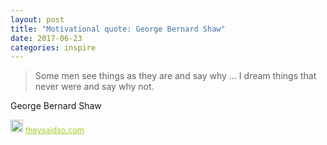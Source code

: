 ```yaml
---
layout: post
title: "Motivational quote: George Bernard Shaw"
date: 2017-06-23
categories: inspire
---
```

> Some men see things as they are and say why ... I dream things that never were and say why not.

George Bernard Shaw

<span style="z-index:50;font-size:0.9em;"><img src="https://theysaidso.com/branding/theysaidso.png" height="20" width="20" alt="theysaidso.com"/><a href="https://theysaidso.com" title="Powered by quotes from theysaidso.com" style="color: #9fcc25; margin-left: 4px; vertical-align: middle;">theysaidso.com</a></span>
